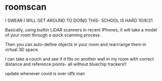 # roomscan
<!--
 .tab { margin-left: 40px; }
-->
</style>
I SWEAR I WILL GET AROUND TO DOING THIS- SCHOOL IS HARD 10/8/21
<p class="tab"> Basically, using builtin LiDAR scanners in recent IPhones, it will take a model of your room through a quick scanning process.<p/>
<p class="tab">Then you can auto-define objects in your room and rearrrange them in virtual 3D space.</p>
<p class="tab">I can take a couch and see if it fits on another wall in my room with correct distance and reference points- all without bluechip trackers!!<p>
update whenever covid is over idfk man
